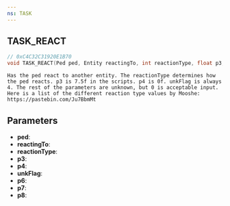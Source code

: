 ```yaml
---
ns: TASK
---
```

## TASK_REACT

```c
// 0xC4C32C31920E1B70
void TASK_REACT(Ped ped, Entity reactingTo, int reactionType, float p3, float p4, int unkFlag, Any p6, Any p7, Any p8);
```

```
Has the ped react to another entity. The reactionType determines how the ped reacts. p3 is 7.5f in the scripts. p4 is 0f. unkFlag is always 4. The rest of the parameters are unknown, but 0 is acceptable input. Here is a list of the different reaction type values by Mooshe: https://pastebin.com/Ju7BbmMt
```

## Parameters
* **ped**:
* **reactingTo**:
* **reactionType**:
* **p3**:
* **p4**:
* **unkFlag**:
* **p6**:
* **p7**:
* **p8**:
